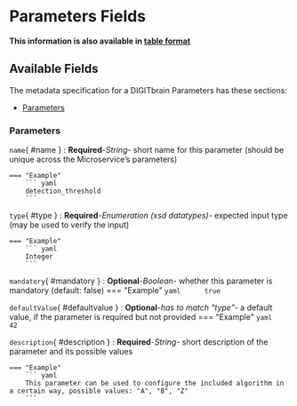 <style>
  .md-content__button {
    display: none;
  }
</style>
# Parameters Fields

**This information is also available in [table format](/tables/parameters/)**


## Available Fields 

The metadata specification for a DIGITbrain Parameters
has these sections:

- [Parameters](#parameters)


### Parameters


`name`{ #name }
:   **Required**-*String*- short name for this parameter (should be unique across the Microservice’s parameters)

    === "Example"
        ``` yaml     
        detection_threshold
        ```

`type`{ #type }
:   **Required**-*Enumeration (xsd datatypes)*- expected input type (may be used to verify the input)

    === "Example"
        ``` yaml     
        Integer
        ```

`mandatory`{ #mandatory }
:   **Optional**-*Boolean*- whether this parameter is mandatory (default: false)
    === "Example"
        ``` yaml     
        true
        ```

`defaultValue`{ #defaultvalue }
:   **Optional**-*has to match "type"*- a default value, if the parameter is required but not provided
    === "Example"
        ``` yaml     
        42
        ```

`description`{ #description }
:   **Required**-*String*- short description of the parameter and its possible values

    === "Example"
        ``` yaml     
        This parameter can be used to configure the included algorithm in a certain way, possible values: "A", "B", "Z"
        ```
